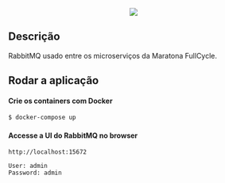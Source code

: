 <p align="center">
  <a href="http://nestjs.com/" target="blank"><img src="http://maratona.fullcycle.com.br/public/img/logo-maratona.png"/></a>
</p>

## Descrição

RabbitMQ usado entre os microserviços da Maratona FullCycle.

## Rodar a aplicação

#### Crie os containers com Docker

```bash
$ docker-compose up
```

#### Accesse a UI do RabbitMQ no browser

```
http://localhost:15672

User: admin
Password: admin
```
